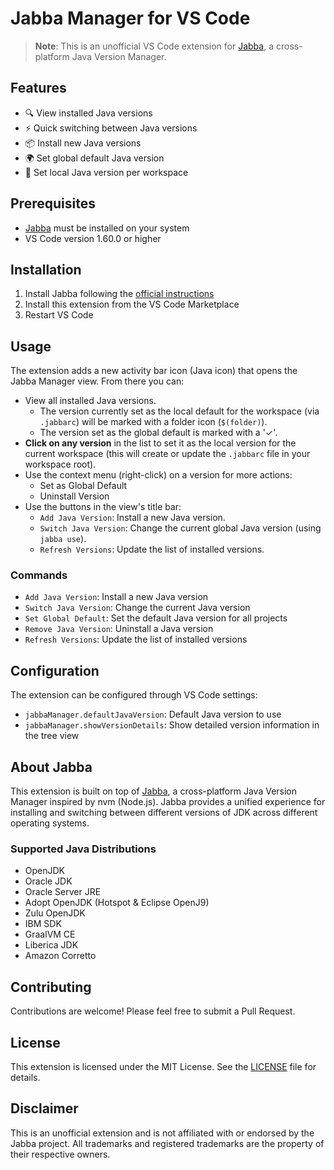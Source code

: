 # Jabba Manager for VS Code

> **Note**: This is an unofficial VS Code extension for [Jabba](https://github.com/shyiko/jabba), a cross-platform Java Version Manager.

## Features

- 🔍 View installed Java versions
- ⚡ Quick switching between Java versions
- 📦 Install new Java versions
- 🌍 Set global default Java version
- 📁 Set local Java version per workspace

## Prerequisites

- [Jabba](https://github.com/shyiko/jabba) must be installed on your system
- VS Code version 1.60.0 or higher

## Installation

1. Install Jabba following the [official instructions](https://github.com/shyiko/jabba#installation)
2. Install this extension from the VS Code Marketplace
3. Restart VS Code

## Usage

The extension adds a new activity bar icon (Java icon) that opens the Jabba Manager view. From there you can:

- View all installed Java versions.
  - The version currently set as the local default for the workspace (via `.jabbarc`) will be marked with a folder icon (`$(folder)`).
  - The version set as the global default is marked with a '✓'.
- **Click on any version** in the list to set it as the local version for the current workspace (this will create or update the `.jabbarc` file in your workspace root).
- Use the context menu (right-click) on a version for more actions:
  - Set as Global Default
  - Uninstall Version
- Use the buttons in the view's title bar:
  - `Add Java Version`: Install a new Java version.
  - `Switch Java Version`: Change the current global Java version (using `jabba use`).
  - `Refresh Versions`: Update the list of installed versions.

### Commands

- `Add Java Version`: Install a new Java version
- `Switch Java Version`: Change the current Java version
- `Set Global Default`: Set the default Java version for all projects
- `Remove Java Version`: Uninstall a Java version
- `Refresh Versions`: Update the list of installed versions

## Configuration

The extension can be configured through VS Code settings:

- `jabbaManager.defaultJavaVersion`: Default Java version to use
- `jabbaManager.showVersionDetails`: Show detailed version information in the tree view

## About Jabba

This extension is built on top of [Jabba](https://github.com/shyiko/jabba), a cross-platform Java Version Manager inspired by nvm (Node.js). Jabba provides a unified experience for installing and switching between different versions of JDK across different operating systems.

### Supported Java Distributions

- OpenJDK
- Oracle JDK
- Oracle Server JRE
- Adopt OpenJDK (Hotspot & Eclipse OpenJ9)
- Zulu OpenJDK
- IBM SDK
- GraalVM CE
- Liberica JDK
- Amazon Corretto

## Contributing

Contributions are welcome! Please feel free to submit a Pull Request.

## License

This extension is licensed under the MIT License. See the [LICENSE](LICENSE) file for details.

## Disclaimer

This is an unofficial extension and is not affiliated with or endorsed by the Jabba project. All trademarks and registered trademarks are the property of their respective owners.